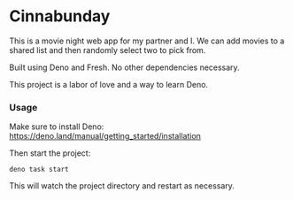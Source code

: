 # Cinnabunday

This is a movie night web app for my partner and I. We can add movies to a
shared list and then randomly select two to pick from.

Built using Deno and Fresh. No other dependencies necessary.

This project is a labor of love and a way to learn Deno.

### Usage

Make sure to install Deno: https://deno.land/manual/getting_started/installation

Then start the project:

```
deno task start
```

This will watch the project directory and restart as necessary.
